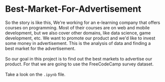 # Best-Market-For-Advertisement
So the story is like this, We're working for an e-learning company that offers courses on programming. Most of their courses are on web and mobile development, but we also cover other domains, like data science, game development, etc. We want to promote our product and we'd like to invest some money in advertisement. This is the analysis of data and finding a best market for the advertisement.
<br/>
<br/>
So our goal in this project is to find out the best markets to advertise our product. For that we are going to use the FreeCodeCamp survey dataset.
<br/>
<br/>
Take a look on the `.ipynb` file.

